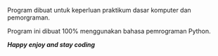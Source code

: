 Program dibuat untuk keperluan praktikum dasar komputer dan pemorgraman.

Program ini dibuat 100% menggunakan bahasa pemrograman Python.

_**Happy enjoy and stay coding**_
